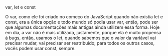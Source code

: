 var, let e const

O var, como ele foi criado no começo do JavaScript quando não existia let e const, era a única opção e todo mundo só podia usar var, então, pode ser que algumas documentações mais antigas ainda utilizem essa forma. Hoje em dia, a var não é mais utilizada, justamente, porque ela é muito propensa à bugs, então, usamos o let, quando sabemos que o valor da variável vai precisar mudar, vai precisar ser reatribuído; para todos os outros casos, vocês podem usar const, sempre.